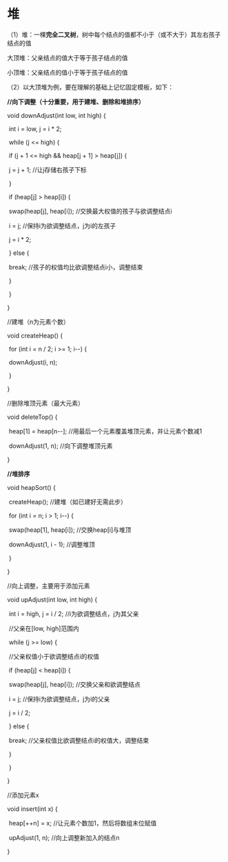 # 堆

（1）堆：一棵**完全二叉树**，树中每个结点的值都不小于（或不大于）其左右孩子结点的值

   大顶堆：父亲结点的值大于等于孩子结点的值

   小顶堆：父亲结点的值小于等于孩子结点的值

（2）以大顶堆为例，要在理解的基础上记忆固定模板，如下：

**//向下调整（十分重要，用于建堆、删除和堆排序）**

void downAdjust(int low, int high) {

​    	int i = low, j = i * 2; 

​    	while (j <= high) {

​        	if (j + 1 <= high && heap[j + 1] > heap[j]) {

​            	j = j + 1; //让j存储右孩子下标

​        	}

​        	if (heap[j] > heap[i]) {

​            	swap(heap[j], heap[i]); //交换最大权值的孩子与欲调整结点i

​            	i = j; //保持i为欲调整结点，j为i的左孩子

​            	j = i * 2;

​        	} else {

​            	break; //孩子的权值均比欲调整结点i小，调整结束

​        	}

​    	}

}

//建堆（n为元素个数）

void createHeap() {

​    for (int i = n / 2; i >= 1; i--) {

​        downAdjust(i, n);

​    }

}

//删除堆顶元素（最大元素）

void deleteTop() {

​    heap[1] = heap[n--]; //用最后一个元素覆盖堆顶元素，并让元素个数减1

​    downAdjust(1, n); //向下调整堆顶元素

}

**//堆排序**

void heapSort() {

​    createHeap(); //建堆（如已建好无需此步）

​    for (int i = n; i > 1; i--) {

​        swap(heap[1], heap[i]); //交换heap[i]与堆顶

​        downAdjust(1, i - 1); //调整堆顶

​    }

}

//向上调整，主要用于添加元素

void upAdjust(int low, int high) {

​    int i = high, j = i / 2; //i为欲调整结点，j为其父亲

​    //父亲在[low, high]范围内

​    while (j >= low) {

​        //父亲权值小于欲调整结点i的权值

​        if (heap[j] < heap[i]) {

​            swap(heap[j], heap[i]); //交换父亲和欲调整结点

​            i = j; //保持i为欲调整结点，j为i的父亲

​            j = i / 2;

​        } else {

​            break; //父亲权值比欲调整结点i的权值大，调整结束

​        }

​    }

}

//添加元素x

void insert(int x) {

​    heap[++n] = x; //让元素个数加1，然后将数组末位赋值

​    upAdjust(1, n); //向上调整新加入的结点n

}